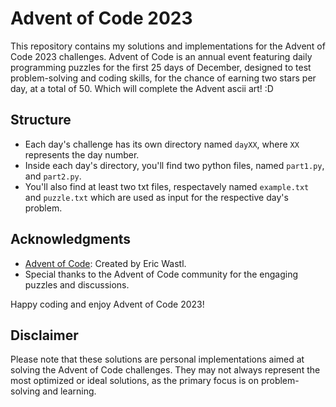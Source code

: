 # Advent of Code 2023

This repository contains my solutions and implementations for the Advent of Code 2023 challenges. Advent of Code is an annual event featuring daily programming puzzles for the first 25 days of December, designed to test problem-solving and coding skills, for the chance of earning two stars per day, at a total of 50. Which will complete the Advent ascii art! :D

## Structure

- Each day's challenge has its own directory named `dayXX`, where `XX` represents the day number.
- Inside each day's directory, you'll find two python files, named `part1.py`, and `part2.py`.
- You'll also find at least two txt files, respectavely named `example.txt` and `puzzle.txt` which are used as input for the respective day's problem.

## Acknowledgments

- [Advent of Code](https://adventofcode.com/): Created by Eric Wastl.
- Special thanks to the Advent of Code community for the engaging puzzles and discussions.

Happy coding and enjoy Advent of Code 2023!

## Disclaimer

Please note that these solutions are personal implementations aimed at solving the Advent of Code challenges. They may not always represent the most optimized or ideal solutions, as the primary focus is on problem-solving and learning.
